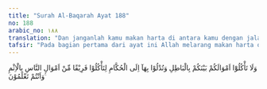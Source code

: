 ```yaml
---
title: "Surah Al-Baqarah Ayat 188"
no: 188
arabic_no: ١٨٨
translation: "Dan janganlah kamu makan harta di antara kamu dengan jalan yang batil, dan (janganlah) kamu menyuap dengan harta itu kepada para hakim, dengan maksud agar kamu dapat memakan sebagian harta orang lain itu dengan jalan dosa, padahal kamu mengetahui."
tafsir: "Pada bagian pertama dari ayat ini Allah melarang makan harta orang lain dengan jalan bathil. \"Makan\" ialah \"mempergunakan atau memanfaatkan\", sebagaimana biasa dipergunakan dalam bahasa Arab dan bahasa lainnya. Batil ialah cara yang dilakukan tidak menurut hukum yang telah ditentukan Allah.\n\nPara ahli tafsir mengatakan banyak hal yang dilarang yang termasuk dalam lingkup bagian pertama ayat ini, antara lain:\n\n1.Makan uang riba.\n\n2.Menerima harta tanpa ada hak untuk itu.\n\n3.Makelar-makelar yang melaksanakan penipuan terhadap pembeli atau penjual.\n\nKemudian pada ayat bagian kedua atau bagian terakhir yang melarang menyuap hakim dengan maksud untuk mendapatkan sebagian harta orang lain dengan cara yang batil, dengan menyogok atau memberikan sumpah palsu atau saksi palsu. Rasulullah saw bersabda:\n\n\"Sesungguhnya saya adalah manusia dan kamu datang membawa suatu perkara untuk saya selesaikan. Barangkali di antara kamu ada yang lebih pintar berbicara sehingga saya memenangkannya, berdasarkan alasan- alasan yang saya dengar. Maka siapa yang mendapat keputusan hukum dari saya untuk memperoleh bagian dari harta saudaranya (yang bukan haknya) kemudian ia mengambil harta itu, maka ini berarti saya memberikan sepotong api neraka kepadanya\". (Mendengar ucapan itu) keduanya saling menangis dan masing-masing berkata. Saya bersedia mengikhlaskan harta bagian saya untuk teman saya. Lalu Rasulullah saw memerintahkan, \"Pergilah kamu berdua dengan penuh rasa persaudaraan dan lakukanlah undian dan saling menghalalkan bagianmu masing-masing menurut hasil undian itu \". (Riwayat Malik, Ahmad, al-Bukhari, Muslim, dan lain-lain)"
---
```

وَلَا تَأْكُلُوْٓا اَمْوَالَكُمْ بَيْنَكُمْ بِالْبَاطِلِ وَتُدْلُوْا بِهَآ اِلَى الْحُكَّامِ لِتَأْكُلُوْا فَرِيْقًا مِّنْ اَمْوَالِ النَّاسِ بِالْاِثْمِ وَاَنْتُمْ تَعْلَمُوْنَ ࣖ